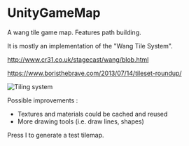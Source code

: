 # UnityGameMap
A wang tile game map. Features path building.
 
It is mostly an implementation of the "Wang Tile System".
 
http://www.cr31.co.uk/stagecast/wang/blob.html

https://www.boristhebrave.com/2013/07/14/tileset-roundup/

![Tiling system](https://i.imgur.com/PatmkMz.gif)

Possible improvements :
 - Textures and materials could be cached and reused
 - More drawing tools (i.e. draw lines, shapes)

Press I to generate a test tilemap.

